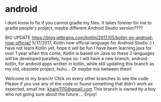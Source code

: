 # android
I dont know to fix if you cannot gradle my files. It takes forever for me to gradle people's project, maybe different Android Studio version????

BIG UPDATE
https://blog.jetbrains.com/kotlin/2017/05/kotlin-on-android-now-official/
 5/17/2017, Kotlin now official language for Android Studio :) I have not learn Kotlin yet, hope it will be fun
I have been learning java for over 1 year when this come, Kotlin is based on Java so these 2 languages will be developed parallely, hope so.
I will have a new branch, android-kotlin, for android apps written in kotlin, while still updating this branch as my old, obsolete project, huhu... Or maybe mix between them!

Welcome to my branch!
Click on every other branches to see the code
Please if you use any of the code or found something that didn't work as expected, email me: khainl1110@gmail.com
This branch is owned by a boy who not going sure about the future....
Enjoy!

